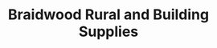 ---
title: "Braidwood Rural and Building Supplies"
url: /braidwood/braidwood-rural-and-building-supplies/
shop: Eisenwaren
---